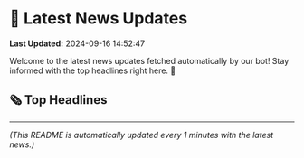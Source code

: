 # 📰 Latest News Updates
**Last Updated:** 2024-09-16 14:52:47

Welcome to the latest news updates fetched automatically by our bot! Stay informed with the top headlines right here. 🚀

## 🗞️ Top Headlines

---
*(This README is automatically updated every 1 minutes with the latest news.)*

